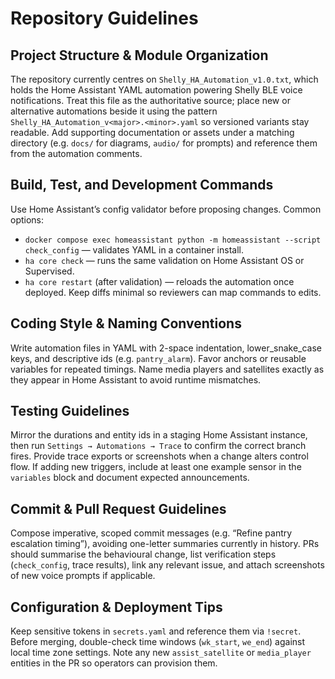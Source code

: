 # Repository Guidelines

## Project Structure & Module Organization
The repository currently centres on `Shelly_HA_Automation_v1.0.txt`, which holds the Home Assistant YAML automation powering Shelly BLE voice notifications. Treat this file as the authoritative source; place new or alternative automations beside it using the pattern `Shelly_HA_Automation_v<major>.<minor>.yaml` so versioned variants stay readable. Add supporting documentation or assets under a matching directory (e.g. `docs/` for diagrams, `audio/` for prompts) and reference them from the automation comments.

## Build, Test, and Development Commands
Use Home Assistant’s config validator before proposing changes. Common options:
- `docker compose exec homeassistant python -m homeassistant --script check_config` — validates YAML in a container install.
- `ha core check` — runs the same validation on Home Assistant OS or Supervised.
- `ha core restart` (after validation) — reloads the automation once deployed.
Keep diffs minimal so reviewers can map commands to edits.

## Coding Style & Naming Conventions
Write automation files in YAML with 2-space indentation, lower_snake_case keys, and descriptive ids (e.g. `pantry_alarm`). Favor anchors or reusable variables for repeated timings. Name media players and satellites exactly as they appear in Home Assistant to avoid runtime mismatches.

## Testing Guidelines
Mirror the durations and entity ids in a staging Home Assistant instance, then run `Settings → Automations → Trace` to confirm the correct branch fires. Provide trace exports or screenshots when a change alters control flow. If adding new triggers, include at least one example sensor in the `variables` block and document expected announcements.

## Commit & Pull Request Guidelines
Compose imperative, scoped commit messages (e.g. “Refine pantry escalation timing”), avoiding one-letter summaries currently in history. PRs should summarise the behavioural change, list verification steps (`check_config`, trace results), link any relevant issue, and attach screenshots of new voice prompts if applicable.

## Configuration & Deployment Tips
Keep sensitive tokens in `secrets.yaml` and reference them via `!secret`. Before merging, double-check time windows (`wk_start`, `we_end`) against local time zone settings. Note any new `assist_satellite` or `media_player` entities in the PR so operators can provision them.
